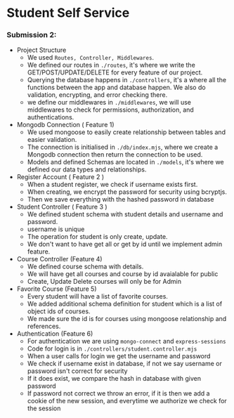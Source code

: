 # Student Self Service

### Submission 2:
- Project Structure
	- We used `Routes, Controller, Middlewares`.
	- We defined our routes in `./routes`, it's where we write the GET/POST/UPDATE/DELETE for every feature of our project.
	- Querying the database happens in `./controllers`, it's a where all the functions between the app and database happen. We also do validation, encrypting, and error checking there.
	- we define our middlewares in `./middlewares`, we will use middlewares to check for permissions, authorization, and authentications.
- Mongodb Connection ( Feature 1)
	- We used mongoose to easily create relationship between tables and easier validation.
	- The connection is initialised  in `./db/index.mjs`, where we create a Mongodb connection then return the connection to be used.
	- Models and defined Schemas are located in `./models`, it's where we defined our data types and relationships.
- Register Account ( Feature 2 )
	- When a student register, we check if username exists first.
	- When creating, we encrypt the password for security using bcryptjs.
	- Then we save everything with the hashed password in database
- Student Controller ( Feature 3 )
	- We defined student schema with student details and username and password.
	- username is unique
	- The operation for student is only create, update.
	- We don't want to have get all or get by id until we implement admin feature.
- Course Controller (Feature 4)
  - We defined course schema with details.
  - We will have get all courses and course by id avaialable for public
  - Create, Update Delete courses will only be for Admin
- Favorite Course (Feature 5)
  - Every student will have a list of favorite courses.
  - We added additional schema definition for student which is a list of object ids of courses.
  - We made sure the id is for courses using mongoose relationship and references.
- Authentication (Feature 6)
  - For authentication we are using `mongo-connect` and `express-sessions`
  - Code for login is in `./controllers/student.controller.mjs`
  - When a user calls for login we get the username and password
  - We check if username exist in database, if not we say username or password isn't correct for security
  - If it does exist, we compare the hash in database with given password
  - If password not correct we throw an error, if it is then we add a cookie of the new session, and everytime we authorize we check for the session


